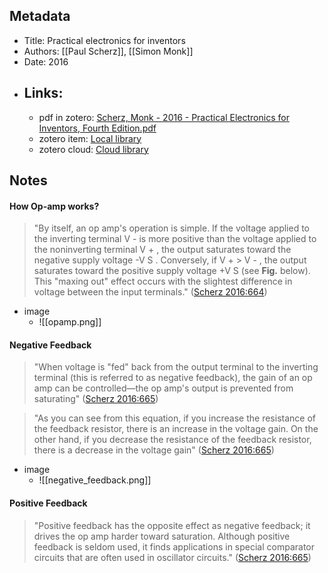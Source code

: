 ## Metadata
- Title:  Practical electronics for inventors
- Authors: [[Paul Scherz]], [[Simon Monk]]
- Date: 2016
- Links:
	- 
	- pdf in zotero: [Scherz, Monk - 2016 - Practical Electronics for Inventors, Fourth Edition.pdf](zotero://open-pdf/library/items/WMPQQ98V)
	- zotero item: [Local library](zotero://select/items/1_4Z5PEHLK)
	- zotero cloud: [Cloud library](http://zotero.org/users/6180291/items/4Z5PEHLK)
 
## Notes

#### How Op-amp works?
> "By itself, an op amp's operation is simple. If the voltage applied to the inverting terminal V - is more positive than the voltage applied to the noninverting terminal V + , the output saturates toward the negative supply voltage -V S . Conversely, if V + > V - , the output saturates toward the positive supply voltage +V S (see **Fig.**  below). This "maxing out" effect occurs with the slightest difference in voltage between the input terminals." ([Scherz 2016:664](zotero://open-pdf/library/items/WMPQQ98V?page=664))
-  image
	-  ![[opamp.png]]

#### Negative Feedback
> "When voltage is "fed" back from the output terminal to the inverting terminal (this is referred to as negative feedback), the gain of an op amp can be controlled—the op amp's output is prevented from saturating" ([Scherz 2016:665](zotero://open-pdf/library/items/WMPQQ98V?page=665))

> "As you can see from this equation, if you increase the resistance of the feedback resistor, there is an increase in the voltage gain. On the other hand, if you decrease the resistance of the feedback resistor, there is a decrease in the voltage gain" ([Scherz 2016:665](zotero://open-pdf/library/items/WMPQQ98V?page=665))

- image
	- ![[negative_feedback.png]]
#### Positive Feedback
> "Positive feedback has the opposite effect as negative feedback; it drives the op amp harder toward saturation. Although positive feedback is seldom used, it finds applications in special comparator circuits that are often used in oscillator circuits." ([Scherz 2016:665](zotero://open-pdf/library/items/WMPQQ98V?page=665))



